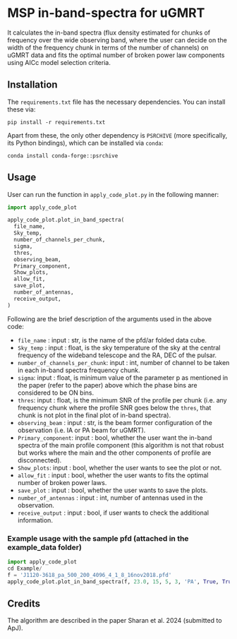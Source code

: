 # MSP in-band-spectra for uGMRT
It calculates the in-band spectra (flux density estimated for chunks of frequency over the wide observing band, where the user can decide on the width of the frequency chunk in terms of the number of channels) on uGMRT data and fits the optimal number of broken power law components using AICc model selection criteria.

## Installation
The `requirements.txt` file has the necessary dependencies. You can install these via:

```
pip install -r requirements.txt
```
Apart from these, the only other dependency is `PSRCHIVE` (more specifically, its Python bindings), which can be installed via `conda`:

```
conda install conda-forge::psrchive
```

## Usage
User can run the function in `apply_code_plot.py` in the following manner:

```python
import apply_code_plot

apply_code_plot.plot_in_band_spectra(
  file_name,
  Sky_temp,
  number_of_channels_per_chunk,
  sigma,
  thres,
  observing_beam,
  Primary_component,
  Show_plots,
  allow_fit,
  save_plot,
  number_of_antennas,
  receive_output,
)
```

Following are the brief description of the arguments used in the above code:

- ```file_name``` : input : str, is the name of the pfd/ar folded data cube.
- ```Sky_temp``` : input : float, is the sky temperature of the sky at the central frequency of the wideband telescope and the RA, DEC of the pulsar.
- ```number_of_channels_per_chunk```: input : int, number of channel to be taken in each in-band spectra frequency chunk.
- ```sigma```: input : float, is minimum value of the parameter p as mentioned in the paper (refer to the paper) above which the phase bins are considered to be ON bins.
- ```thres```: input : float, is the minimum SNR of the profile per chunk (i.e. any frequency chunk where the profile SNR goes below the ```thres```, that chunk is not plot in the final plot of in-band spectra).
- ```observing_beam``` : input : str, is the beam former configuration of the observation (i.e. IA or PA beam for uGMRT).
- ```Primary_component```: input : bool, whether the user want the in-band spectra of the main profile component (this algorithm is not that robust but works where the main and the other components of profile are disconnected).
- ```Show_plots```: input : bool, whether the user wants to see the plot or not.
- ```allow_fit``` : input : bool, whether the user wants to fits the optimal number of broken power laws.
- ```save_plot``` : input : bool, whether the user wants to save the plots.
- ```number_of_antennas``` : input : int, number of antennas used in the observation.
- ```receive_output```  : input : bool, if user wants to check the additional information.

### Example usage with the sample pfd (attached in the example_data folder)

```python
import apply_code_plot
cd Example/
f = 'J1120-3618_pa_500_200_4096_4_1_8_16nov2018.pfd'
apply_code_plot.plot_in_band_spectra(f, 23.0, 15, 5, 3, 'PA', True, True, True, False, 24, False)
```

## Credits
The algorithm are described in the paper Sharan et al. 2024 (submitted to ApJ). <!--If someone uses the code, kindly refer to the paper Sharan et al. 2024 (submitted to ApJ).-->
